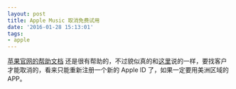 ```yaml
---
layout: post
title: Apple Music 取消免费试用
date: '2016-01-28 15:13:01'
tags:
- apple
---
```


[苹果官网的帮助文档](https://support.apple.com/zh-cn/HT202039) 还是很有帮助的，不过貌似真的和[这里](https://www.v2ex.com/t/231467)说的一样，要找客户才能取消的，看来只能重新注册一个新的 Apple ID 了，如果一定要用美洲区域的 APP。